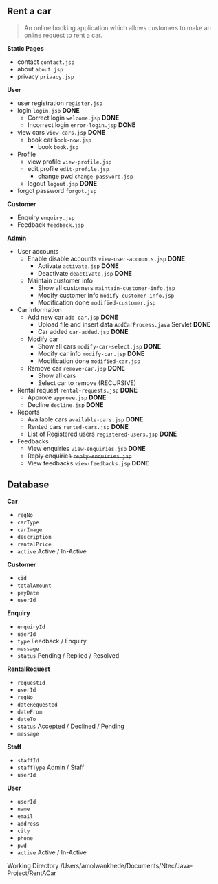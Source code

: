 Rent a car
----------

> An online booking application which allows customers to make an online request to rent a car. 

**Static Pages**
- contact `contact.jsp`
- about `about.jsp`
- privacy `privacy.jsp`

**User**
 - user registration `register.jsp` 
 - login `login.jsp`  **DONE**
	- Correct login `welcome.jsp` **DONE**
	- Incorrect login `error-login.jsp` **DONE**
 - view cars `view-cars.jsp` **DONE**
 	- book car `book-now.jsp`
 		- book `book.jsp`
 - Profile 
 	- view profile `view-profile.jsp`
 	- edit profile `edit-profile.jsp` 
 		- change pwd `change-password.jsp` 
 	- logout `logout.jsp` **DONE**
- forgot password `forgot.jsp` 
 
**Customer**
- Enquiry `enquiry.jsp`
- Feedback `feedback.jsp`

**Admin**
- User accounts
	- Enable disable accounts `view-user-accounts.jsp` **DONE**
		- Activate `activate.jsp` **DONE**
		- Deactivate `deactivate.jsp` **DONE**
	- Maintain customer info 
		- Show all customers `maintain-customer-info.jsp`
		- Modify customer info `modify-customer-info.jsp`
		- Modification done `modified-customer.jsp`
- Car Information
	- Add new car `add-car.jsp` **DONE**
		- Upload file and insert data `AddCarProcess.java` Servlet **DONE**
		- Car added `car-added.jsp` **DONE**
	- Modify car 
		- Show all cars `modify-car-select.jsp` **DONE**
		- Modify car info `modify-car.jsp` **DONE**
		- Modification done `modified-car.jsp`
	- Remove car `remove-car.jsp` **DONE**
		- Show all cars
		- Select car to remove (RECURSIVE)
- Rental request `rental-requests.jsp` **DONE**
	- Approve `approve.jsp` **DONE**
	- Decline `decline.jsp` **DONE**
- Reports
	- Available cars `available-cars.jsp` **DONE**
	- Rented cars `rented-cars.jsp` **DONE**
	- List of Registered users `registered-users.jsp` **DONE**
- Feedbacks
	-  View enquiries `view-enquiries.jsp` **DONE**
	-  ~~Reply enquiries `reply-enquiries.jsp`~~
	-  View feedbacks `view-feedbacks.jsp` **DONE**

Database
----------

**Car**
- `regNo`
- `carType`
- `carImage`
- `description`
- `rentalPrice`
- `active` Active / In-Active

**Customer**
- `cid`
- `totalAmount`
- `payDate`
- `userId`

**Enquiry**
- `enquiryId`
- `userId`
- `type` Feedback / Enquiry
- `message`
- `status` Pending / Replied / Resolved

**RentalRequest**
- `requestId`
- `userId`
- `regNo`
- `dateRequested`
- `dateFrom`
- `dateTo`
- `status` Accepted / Declined / Pending
- `message`

**Staff**
- `staffId`
- `staffType` Admin / Staff
- `userId`

**User**
- `userId`
- `name`
- `email`
- `address`
- `city`
- `phone`
- `pwd`
- `active` Active / In-Active

Working Directory
/Users/amolwankhede/Documents/Ntec/Java-Project/RentACar
